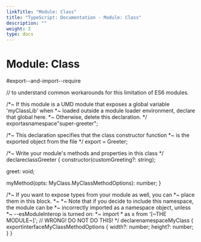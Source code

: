 ```yaml
---
linkTitle: "Module: Class"
title: "TypeScript: Documentation - Module: Class"
description: ""
weight: 3
type: docs
---
```


# Module: Class

#export--and-import--require

// to understand common workarounds for this limitation of ES6 modules.

/*~ If this module is a UMD module that exposes a global variable 'myClassLib' when
 *~ loaded outside a module loader environment, declare that global here.
 *~ Otherwise, delete this declaration.
 */
exportasnamespace"super-greeter";

/*~ This declaration specifies that the class constructor function
 *~ is the exported object from the file
 */
export = Greeter;

/*~ Write your module's methods and properties in this class */
declareclassGreeter {
constructor(customGreeting?: string);

greet: void;

myMethod(opts: MyClass.MyClassMethodOptions): number;
}

/*~ If you want to expose types from your module as well, you can
 *~ place them in this block.
 *~
 *~ Note that if you decide to include this namespace, the module can be
 *~ incorrectly imported as a namespace object, unless
 *~ --esModuleInterop is turned on:
 *~   import * as x from '[~THE MODULE~]'; // WRONG! DO NOT DO THIS!
 */
declarenamespaceMyClass {
exportinterfaceMyClassMethodOptions {
width?: number;
height?: number;
  }
}
```
